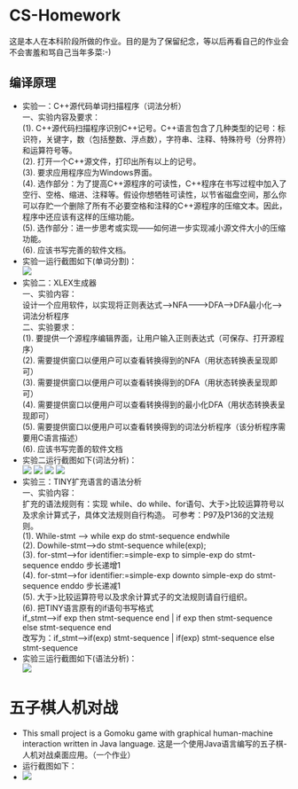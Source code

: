 # CS-Homework
这是本人在本科阶段所做的作业。目的是为了保留纪念，等以后再看自己的作业会不会害羞和骂自己当年多菜:-)
## 编译原理
* 实验一：C++源代码单词扫描程序（词法分析）<br/>
一、实验内容及要求：<br/>
(1). C++源代码扫描程序识别C++记号。C++语言包含了几种类型的记号：标识符，关键字，数（包括整数、浮点数），字符串、注释、特殊符号（分界符）和运算符号等。<br/>
(2). 打开一个C++源文件，打印出所有以上的记号。<br/>
(3). 要求应用程序应为Windows界面。<br/>
(4). 选作部分：为了提高C++源程序的可读性，C++程序在书写过程中加入了空行、空格、缩进、注释等。假设你想牺牲可读性，以节省磁盘空间，那么你可以存贮一个删除了所有不必要空格和注释的C++源程序的压缩文本。因此，程序中还应该有这样的压缩功能。<br/>
(5). 选作部分：进一步思考或实现——如何进一步实现减小源文件大小的压缩功能。<br/>
(6). 应该书写完善的软件文档。<br/>
* 实验一运行截图如下(单词分割)：<br/>
![](https://github.com/chenminghai/CS-Homework/blob/master/%E7%BC%96%E8%AF%91%E5%8E%9F%E7%90%86%E5%AE%9E%E9%AA%8C1--%E5%8D%95%E8%AF%8D%E5%88%87%E5%89%B2/%E5%9B%BE%E7%89%871.png)
* 实验二：XLEX生成器<br/>
一、实验内容：<br/>
设计一个应用软件，以实现将正则表达式-->NFA--->DFA-->DFA最小化-->词法分析程序<br/>
二、实验要求：<br/>
(1). 要提供一个源程序编辑界面，让用户输入正则表达式（可保存、打开源程序）<br/>
(2). 需要提供窗口以便用户可以查看转换得到的NFA（用状态转换表呈现即可）<br/>
(3). 需要提供窗口以便用户可以查看转换得到的DFA（用状态转换表呈现即可）<br/>
(4). 需要提供窗口以便用户可以查看转换得到的最小化DFA（用状态转换表呈现即可）<br/>
(5). 需要提供窗口以便用户可以查看转换得到的词法分析程序（该分析程序需要用C语言描述）<br/>
(6). 应该书写完善的软件文档<br/>
* 实验二运行截图如下(词法分析)：<br/>
![](https://github.com/chenminghai/CS-Homework/blob/master/%E7%BC%96%E8%AF%91%E5%8E%9F%E7%90%86%E5%AE%9E%E9%AA%8C2--%E8%AF%8D%E6%B3%95%E5%88%86%E6%9E%90/%E5%9B%BE%E7%89%872.png)
![](https://github.com/chenminghai/CS-Homework/blob/master/%E7%BC%96%E8%AF%91%E5%8E%9F%E7%90%86%E5%AE%9E%E9%AA%8C2--%E8%AF%8D%E6%B3%95%E5%88%86%E6%9E%90/%E5%9B%BE%E7%89%873.png)
![](https://github.com/chenminghai/CS-Homework/blob/master/%E7%BC%96%E8%AF%91%E5%8E%9F%E7%90%86%E5%AE%9E%E9%AA%8C2--%E8%AF%8D%E6%B3%95%E5%88%86%E6%9E%90/%E5%9B%BE%E7%89%874.png)
![](https://github.com/chenminghai/CS-Homework/blob/master/%E7%BC%96%E8%AF%91%E5%8E%9F%E7%90%86%E5%AE%9E%E9%AA%8C2--%E8%AF%8D%E6%B3%95%E5%88%86%E6%9E%90/%E5%9B%BE%E7%89%875.png)
* 实验三：TINY扩充语言的语法分析<br/>
一、实验内容：<br/>
扩充的语法规则有：实现 while、do while、for语句、大于>比较运算符号以及求余计算式子，具体文法规则自行构造。
可参考：P97及P136的文法规则。<br/>
(1). While-stmt --> while  exp  do  stmt-sequence  endwhile<br/>
(2). Dowhile-stmt-->do  stmt-sequence  while(exp); <br/>
(3). for-stmt-->for identifier:=simple-exp  to  simple-exp  do  stmt-sequence enddo    步长递增1<br/>
(4). for-stmt-->for identifier:=simple-exp  downto  simple-exp  do  stmt-sequence enddo    步长递减1<br/>
(5). 大于>比较运算符号以及求余计算式子的文法规则请自行组织。<br/>
(6). 把TINY语言原有的if语句书写格式<br/>
if_stmt-->if exp then stmt-sequence end | if exp then stmt-sequence else stmt-sequence end <br/>
改写为：if_stmt-->if(exp) stmt-sequence | if(exp) stmt-sequence else stmt-sequence <br/>
* 实验三运行截图如下(语法分析)：<br/>
![](https://github.com/chenminghai/CS-Homework/blob/master/%E7%BC%96%E8%AF%91%E5%8E%9F%E7%90%86%E5%AE%9E%E9%AA%8C3--%E8%AF%AD%E6%B3%95%E5%88%86%E6%9E%90/%E5%9B%BE%E7%89%876.png)

# 五子棋人机对战
* This small project is a Gomoku game with graphical human-machine interaction written in Java language.
  这是一个使用Java语言编写的五子棋-人机对战桌面应用。（一个作业）
* 运行截图如下：
* ![](https://github.com/chenminghai/CS-Homework/blob/master/%E4%BA%94%E5%AD%90%E6%A3%8B%E4%BA%BA%E6%9C%BA%E5%AF%B9%E6%88%98%E6%A1%8C%E9%9D%A2%E6%B8%B8%E6%88%8F-%E5%88%9D%E7%BA%A7%E8%BD%AF%E4%BB%B6%E5%AE%9E%E4%BD%9C/1.PNG)

